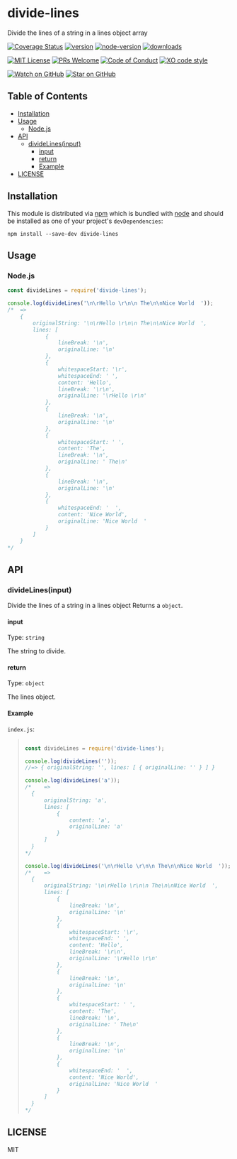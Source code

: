 # divide-lines

Divide the lines of a string in a lines object array

[![Coverage Status](https://coveralls.io/repos/github/forresst/divide-lines/badge.svg)](https://coveralls.io/github/forresst/divide-lines)
[![version](https://img.shields.io/npm/v/divide-lines.svg?style=flat-square)](https://www.npmjs.com/package/divide-lines)
[![node-version](https://img.shields.io/badge/node-%3E%3D%2010.0-orange.svg?style=flat-square)](https://nodejs.org)
[![downloads](https://img.shields.io/npm/dm/divide-lines.svg?style=flat-square)](http://npm-stat.com/charts.html?package=divide-lines)

[![MIT License](https://img.shields.io/npm/l/divide-lines.svg?style=flat-square)](https://github.com/forresst/divide-lines/blob/master/LICENSE)
[![PRs Welcome](https://img.shields.io/badge/PRs-welcome-brightgreen.svg?style=flat-square)](http://makeapullrequest.com)
[![Code of Conduct](https://img.shields.io/badge/code%20of-conduct-ff69b4.svg?style=flat-square)](https://github.com/forresst/divide-lines/blob/master/CODE_OF_CONDUCT.md)
[![XO code style](https://img.shields.io/badge/code_style-XO-5ed9c7.svg)](https://github.com/xojs/xo)

[![Watch on GitHub](https://img.shields.io/github/watchers/forresst/divide-lines.svg?style=social)](https://github.com/forresst/divide-lines/watchers)
[![Star on GitHub](https://img.shields.io/github/stars/forresst/divide-lines.svg?style=social)](https://github.com/forresst/divide-lines/stargazers)


## Table of Contents

- [Installation](#installation)
- [Usage](#usage)
  * [Node.js](#nodejs)
- [API](#api)
  * [divideLines(input)](#dividelinesinput)
    + [input](#input)
    + [return](#return)
    + [Example](#example)
- [LICENSE](#license)

## Installation

This module is distributed via [npm](https://www.npmjs.com/) which is bundled with [node](https://nodejs.org) and should be installed as one of your project's `devDependencies`:

```console
npm install --save-dev divide-lines
```

## Usage

### Node.js

```js
const divideLines = require('divide-lines');

console.log(divideLines('\n\rHello \r\n\n The\n\nNice World  '));
/*	=>
	{
		originalString: '\n\rHello \r\n\n The\n\nNice World  ',
		lines: [
			{
				lineBreak: '\n',
				originalLine: '\n'
			},
			{
				whitespaceStart: '\r',
				whitespaceEnd: ' ',
				content: 'Hello',
				lineBreak: '\r\n',
				originalLine: '\rHello \r\n'
			},
			{
				lineBreak: '\n',
				originalLine: '\n'
			},
			{
				whitespaceStart: ' ',
				content: 'The',
				lineBreak: '\n',
				originalLine: ' The\n'
			},
			{
				lineBreak: '\n',
				originalLine: '\n'
			},
			{
				whitespaceEnd: '  ',
				content: 'Nice World',
				originalLine: 'Nice World  '
			}
		]
	}
*/
```

## API

### divideLines(input)

Divide the lines of a string in a lines object Returns a `object`.

#### input

Type: `string`

The string to divide.

#### return

Type: `object`

The lines object.

#### Example

`index.js`:

> ```js
>
> const divideLines = require('divide-lines');
>
> console.log(divideLines(''));
> //=> { originalString: '', lines: [ { originalLine: '' } ] }
>
> console.log(divideLines('a'));
> /*	=>
>	{
>		originalString: 'a',
>		lines: [
>			{
>				content: 'a',
>				originalLine: 'a'
>			}
>		]
>	}
> */
>
> console.log(divideLines('\n\rHello \r\n\n The\n\nNice World  '));
> /*	=>
>	{
>		originalString: '\n\rHello \r\n\n The\n\nNice World  ',
>		lines: [
>			{
>				lineBreak: '\n',
>				originalLine: '\n'
>			},
>			{
>				whitespaceStart: '\r',
>				whitespaceEnd: ' ',
>				content: 'Hello',
>				lineBreak: '\r\n',
>				originalLine: '\rHello \r\n'
>			},
>			{
>				lineBreak: '\n',
>				originalLine: '\n'
>			},
>			{
>				whitespaceStart: ' ',
>				content: 'The',
>				lineBreak: '\n',
>				originalLine: ' The\n'
>			},
>			{
>				lineBreak: '\n',
>				originalLine: '\n'
>			},
>			{
>				whitespaceEnd: '  ',
>				content: 'Nice World',
>				originalLine: 'Nice World  '
>			}
>		]
>	}
> */
> ```

## LICENSE

MIT
